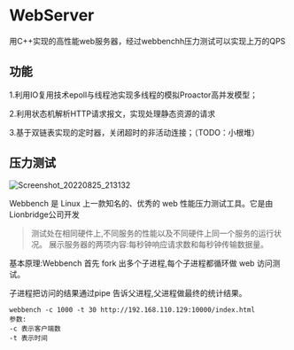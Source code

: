 # WebServer
用C++实现的高性能web服务器，经过webbenchh压力测试可以实现上万的QPS

## 功能
1.利用IO复用技术epoll与线程池实现多线程的模拟Proactor高并发模型；

2.利用状态机解析HTTP请求报文，实现处理静态资源的请求

3.基于双链表实现的定时器，关闭超时的非活动连接；（TODO：小根堆）


## 压力测试

![Screenshot_20220825_213132](https://user-images.githubusercontent.com/82313079/186679723-070edc6a-6190-4037-b477-ae0577ea14ff.png)


Webbench 是 Linux 上一款知名的、优秀的 web 性能压力测试工具。它是由Lionbridge公司开发
> 测试处在相同硬件上,不同服务的性能以及不同硬件上同一个服务的运行状况。
展示服务器的两项内容:每秒钟响应请求数和每秒钟传输数据量。

基本原理:Webbench 首先 fork 出多个子进程,每个子进程都循环做 web 访问测试。

子进程把访问的结果通过pipe 告诉父进程,父进程做最终的统计结果。

```
webbench -c 1000 -t 30 http://192.168.110.129:10000/index.html
参数:
-c 表示客户端数
-t 表示时间
```
